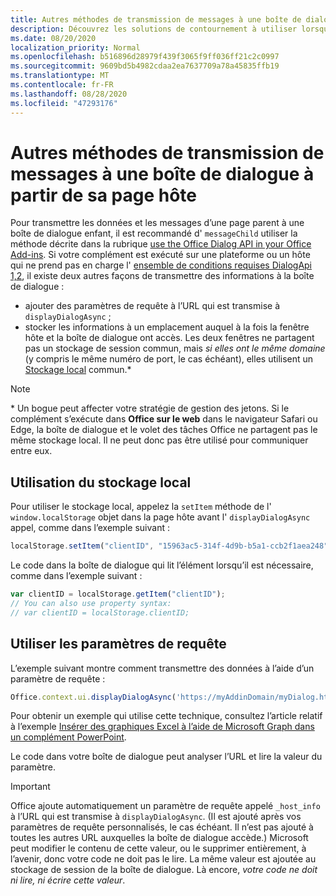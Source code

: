 ```yaml
---
title: Autres méthodes de transmission de messages à une boîte de dialogue à partir de sa page hôte
description: Découvrez les solutions de contournement à utiliser lorsque la méthode messageChild n’est pas prise en charge.
ms.date: 08/20/2020
localization_priority: Normal
ms.openlocfilehash: b516896d28979f439f3065f9ff036ff21c2c0997
ms.sourcegitcommit: 9609bd5b4982cdaa2ea7637709a78a45835ffb19
ms.translationtype: MT
ms.contentlocale: fr-FR
ms.lasthandoff: 08/28/2020
ms.locfileid: "47293176"
---
```

# <a name="alternative-ways-of-passing-messages-to-a-dialog-box-from-its-host-page"></a>Autres méthodes de transmission de messages à une boîte de dialogue à partir de sa page hôte

Pour transmettre les données et les messages d’une page parent à une boîte de dialogue enfant, il est recommandé d' `messageChild` utiliser la méthode décrite dans la rubrique [use the Office Dialog API in your Office Add-ins](dialog-api-in-office-add-ins.md#pass-information-to-the-dialog-box). Si votre complément est exécuté sur une plateforme ou un hôte qui ne prend pas en charge l' [ensemble de conditions requises DialogApi 1,2](../reference/requirement-sets/dialog-api-requirement-sets.md), il existe deux autres façons de transmettre des informations à la boîte de dialogue :

- ajouter des paramètres de requête à l’URL qui est transmise à `displayDialogAsync` ;
- stocker les informations à un emplacement auquel à la fois la fenêtre hôte et la boîte de dialogue ont accès. Les deux fenêtres ne partagent pas un stockage de session commun, mais *si elles ont le même domaine* (y compris le même numéro de port, le cas échéant), elles utilisent un [Stockage local](https://www.w3schools.com/html/html5_webstorage.asp) commun.\*


> [!NOTE]
> \* Un bogue peut affecter votre stratégie de gestion des jetons. Si le complément s’exécute dans **Office sur le web** dans le navigateur Safari ou Edge, la boîte de dialogue et le volet des tâches Office ne partagent pas le même stockage local. Il ne peut donc pas être utilisé pour communiquer entre eux.

## <a name="use-local-storage"></a>Utilisation du stockage local

Pour utiliser le stockage local, appelez la `setItem` méthode de l' `window.localStorage` objet dans la page hôte avant l' `displayDialogAsync` appel, comme dans l’exemple suivant :

```js
localStorage.setItem("clientID", "15963ac5-314f-4d9b-b5a1-ccb2f1aea248");
```

Le code dans la boîte de dialogue qui lit l’élément lorsqu’il est nécessaire, comme dans l’exemple suivant :

```js
var clientID = localStorage.getItem("clientID");
// You can also use property syntax:
// var clientID = localStorage.clientID;
```

## <a name="use-query-parameters"></a>Utiliser les paramètres de requête

L’exemple suivant montre comment transmettre des données à l’aide d’un paramètre de requête :

```js
Office.context.ui.displayDialogAsync('https://myAddinDomain/myDialog.html?clientID=15963ac5-314f-4d9b-b5a1-ccb2f1aea248');
```

Pour obtenir un exemple qui utilise cette technique, consultez l’article relatif à l’exemple [Insérer des graphiques Excel à l’aide de Microsoft Graph dans un complément PowerPoint](https://github.com/OfficeDev/PowerPoint-Add-in-Microsoft-Graph-ASPNET-InsertChart).

Le code dans votre boîte de dialogue peut analyser l’URL et lire la valeur du paramètre.

> [!IMPORTANT]
> Office ajoute automatiquement un paramètre de requête appelé `_host_info` à l’URL qui est transmise à `displayDialogAsync`. (Il est ajouté après vos paramètres de requête personnalisés, le cas échéant. Il n’est pas ajouté à toutes les autres URL auxquelles la boîte de dialogue accède.) Microsoft peut modifier le contenu de cette valeur, ou le supprimer entièrement, à l’avenir, donc votre code ne doit pas le lire. La même valeur est ajoutée au stockage de session de la boîte de dialogue. Là encore, *votre code ne doit ni lire, ni écrire cette valeur*.

